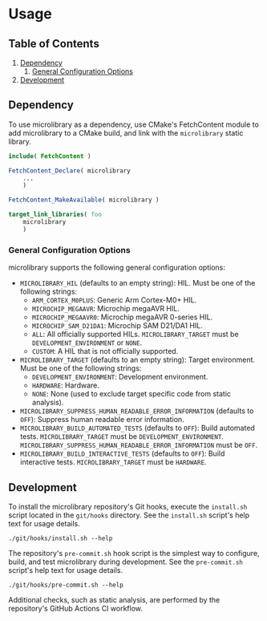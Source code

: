 # Usage

## Table of Contents

1. [Dependency](#dependency)
    1. [General Configuration Options](#general-configuration-options)
1. [Development](#development)

## Dependency

To use microlibrary as a dependency, use CMake's FetchContent module to add microlibrary
to a CMake build, and link with the `microlibrary` static library.
```cmake
include( FetchContent )
```
```cmake
FetchContent_Declare( microlibrary
    ...
    )
```
```cmake
FetchContent_MakeAvailable( microlibrary )
```
```cmake
target_link_libraries( foo
    microlibrary
    )
```

### General Configuration Options

microlibrary supports the following general configuration options:
- `MICROLIBRARY_HIL` (defaults to an empty string): HIL.
  Must be one of the following strings:
    - `ARM_CORTEX_M0PLUS`: Generic Arm Cortex-M0+ HIL.
    - `MICROCHIP_MEGAAVR`: Microchip megaAVR HIL.
    - `MICROCHIP_MEGAAVR0`: Microchip megaAVR 0-series HIL.
    - `MICROCHIP_SAM_D21DA1`: Microchip SAM D21/DA1 HIL.
    - `ALL`: All officially supported HILs.
      `MICROLIBRARY_TARGET` must be `DEVELOPMENT_ENVIRONMENT` or `NONE`.
    - `CUSTOM`: A HIL that is not officially supported.
- `MICROLIBRARY_TARGET` (defaults to an empty string): Target environment.
  Must be one of the following strings:
    - `DEVELOPMENT_ENVIRONMENT`: Development environment.
    - `HARDWARE`: Hardware.
    - `NONE`: None (used to exclude target specific code from static analysis).
- `MICROLIBRARY_SUPPRESS_HUMAN_READABLE_ERROR_INFORMATION` (defaults to `OFF`): Suppress
  human readable error information.
- `MICROLIBRARY_BUILD_AUTOMATED_TESTS` (defaults to `OFF`): Build automated tests.
  `MICROLIBRARY_TARGET` must be `DEVELOPMENT_ENVIRONMENT`.
  `MICROLIBRARY_SUPPRESS_HUMAN_READABLE_ERROR_INFORMATION` must be `OFF`.
- `MICROLIBRARY_BUILD_INTERACTIVE_TESTS` (defaults to `OFF`): Build interactive tests.
  `MICROLIBRARY_TARGET` must be `HARDWARE`.

## Development

To install the microlibrary repository's Git hooks, execute the `install.sh` script
located in the `git/hooks` directory.
See the `install.sh` script's help text for usage details.
```shell
./git/hooks/install.sh --help
```

The repository's `pre-commit.sh` hook script is the simplest way to configure, build, and
test microlibrary during development.
See the `pre-commit.sh` script's help text for usage details.
```shell
./git/hooks/pre-commit.sh --help
```

Additional checks, such as static analysis, are performed by the repository's GitHub
Actions CI workflow.

